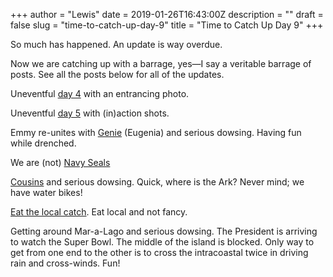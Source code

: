 +++
author = "Lewis"
date = 2019-01-26T16:43:00Z
description = ""
draft = false
slug = "time-to-catch-up-day-9"
title = "Time to Catch Up Day 9"
+++


So much has happened.  An update is way overdue.

Now we are catching up with a barrage, yes—I say a veritable barrage of posts.  See all the posts below for all of the updates.

Uneventful [day 4](/florida_coast/day-four) with an entrancing photo.

Uneventful [day 5](/florida_coast/day-five) with (in)action shots.

Emmy re-unites with [Genie](/florida_coast/re-union-with-genie) (Eugenia) and serious dowsing.  Having fun while drenched.

We are (not) [Navy Seals](/florida_coast/not-navy-seals)

[Cousins](/florida_coast/cousins) and serious dowsing. Quick, where is the Ark?  Never mind; we have water bikes!

[Eat the local catch](/florida_coast//eat-the-local-catch). Eat local and not fancy.

Getting around Mar-a-Lago and serious dowsing.  The President is arriving to watch the Super Bowl.  The middle of the island is blocked.  Only way to get from one end to the other is to cross the intracoastal twice in driving rain and cross-winds.  Fun!
